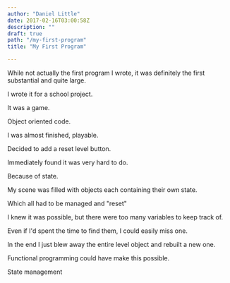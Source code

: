 ```yaml
---
author: "Daniel Little"
date: 2017-02-16T03:00:58Z
description: ""
draft: true
path: "/my-first-program"
title: "My First Program"

---
```


While not actually the first program I wrote, it was definitely the first substantial and quite large.

I wrote it for a school project.

It was a game.

Object oriented code.

I was almost finished, playable.

Decided to add a reset level button.

Immediately found it was very hard to do.

Because of state.

My scene was filled with objects each containing their own state.

Which all had to be managed and "reset"

I knew it was possible, but there were too many variables to keep track of.

Even if I'd spent the time to find them, I could easily miss one.

In the end I just blew away the entire level object and rebuilt a new one.

Functional programming could have make this possible.

State management